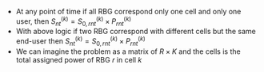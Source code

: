 - At any point of time if all RBG correspond only one cell and only one user, then $S_{nt}^{(k)} = S_{0,rnt}^{(k)} \times P_{rnt}^{(k)}$
- With above logic if two RBG correspond with different cells but the same end-user then $S_{nt}^{(k)} = S_{0,rnt}^{(k)} \times P_{rnt}^{(k)}$
- We can imagine the problem as a matrix of $R\times K$ and the cells is the total assigned power of RBG $r$ in cell $k$

